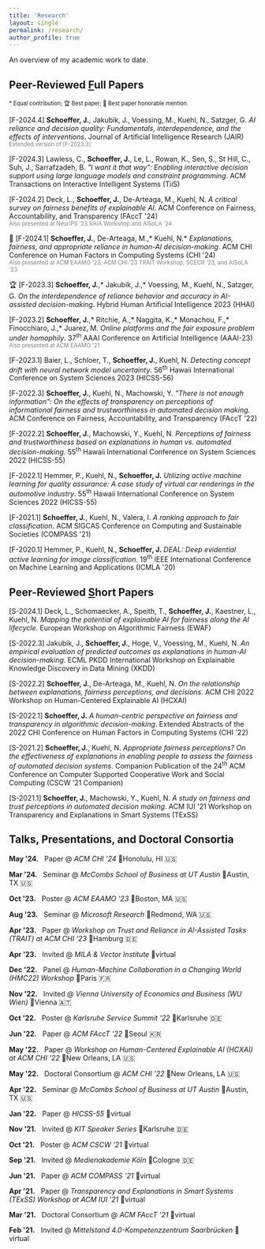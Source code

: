 ```yaml
---
title: 'Research'
layout: single
permalink: /research/
author_profile: true
---
```


An overview of my academic work to date.

## Peer-Reviewed <ins>F</ins>ull Papers

<span style="font-size:0.8em">* Equal contribution; 🏆 Best paper; 🏅 Best paper honorable mention</span>

\[F-2024.4\] **Schoeffer, J.**, Jakubik, J., Voessing, M., Kuehl, N., Satzger, G. <a href="https://doi.org/10.48550/arXiv.2304.08804" style="text-decoration:none">*AI reliance and decision quality: Fundamentals, interdependence, and the effects of interventions*</a>. Journal of Artificial Intelligence Research (JAIR)  
<span style="color:grey; font-size:0.8em">Extended version of [F-2023.3]</span>

\[F-2024.3\] Lawless, C., **Schoeffer, J.**, Le, L., Rowan, K., Sen, S., St Hill, C., Suh, J., Sarrafzadeh, B. <a href="https://doi.org/10.1145/3685053" style="text-decoration:none">*"I want it that way": Enabling interactive decision support using large language models and constraint programming*</a>. ACM Transactions on Interactive Intelligent Systems (TiiS)  

\[F-2024.2\] Deck, L., **Schoeffer, J.**, De-Arteaga, M., Kuehl, N. <a href="https://doi.org/10.48550/arXiv.2310.13007" style="text-decoration:none">*A critical survey on fairness benefits of explainable AI*</a>. ACM Conference on Fairness, Accountability, and Transparency (FAccT '24)  
<span style="color:grey; font-size:0.8em">Also presented at NeurIPS '23 XAIA Workshop and AISoLA '24</span>

🏅 \[F-2024.1\] **Schoeffer, J.**, De-Arteaga, M.,\* Kuehl, N.\* <a href="https://doi.org/10.1145/3613904.3642621" style="text-decoration:none">*Explanations, fairness, and appropriate reliance in human-AI decision-making*</a>. ACM CHI Conference on Human Factors in Computing Systems (CHI '24)  
<span style="color:grey; font-size:0.8em">Also presented at ACM EAAMO '23, ACM CHI '23 TRAIT Workshop, SCECR '23, and AISoLA '23</span>

🏆 \[F-2023.3\] **Schoeffer, J.**,\* Jakubik, J.,\* Voessing, M., Kuehl, N., Satzger, G. <a href="https://doi.org/10.3233/FAIA230074" style="text-decoration:none">*On the interdependence of reliance behavior and accuracy in AI-assisted decision-making*</a>. Hybrid Human Artificial Intelligence 2023 (HHAI)  

\[F-2023.2\] **Schoeffer, J.**,\* Ritchie, A.,\* Naggita, K.,\* Monachou, F.,\* Finocchiaro, J.,\* Juarez, M. <a href="https://doi.org/10.1609/aaai.v37i10.26404" style="text-decoration:none">*Online platforms and the fair exposure problem under homophily*</a>. 37<sup>th</sup> AAAI Conference on Artificial Intelligence (AAAI-23)   
<span style="color:grey; font-size:0.8em">Also presented at ACM EAAMO '21</span>

\[F-2023.1\] Baier, L., Schloer, T., **Schoeffer, J.**, Kuehl, N. <a href="https://doi.org/10.48550/arXiv.2107.01873" style="text-decoration:none">*Detecting concept drift with neural network model uncertainty*</a>. 56<sup>th</sup> Hawaii International Conference on System Sciences 2023 (HICSS-56)

\[F-2022.3\] **Schoeffer, J.**, Kuehl, N., Machowski, Y. <a href="https://doi.org/10.48550/arXiv.2205.05758" style="text-decoration:none">*"There is not enough information": On the effects of transparency on perceptions of informational fairness and trustworthiness in automated decision making*</a>. ACM Conference on Fairness, Accountability, and Transparency (FAccT '22)

\[F-2022.2\] **Schoeffer, J.**, Machowski, Y., Kuehl, N. <a href="https://doi.org/10.48550/arXiv.2109.05792" style="text-decoration:none">*Perceptions of fairness and trustworthiness based on explanations in human vs. automated decision-making*</a>. 55<sup>th</sup> Hawaii International Conference on System Sciences 2022 (HICSS-55)

\[F-2022.1\] Hemmer, P., Kuehl, N., **Schoeffer, J.** <a href="https://doi.org/10.48550/arXiv.2110.09023" style="text-decoration:none">*Utilizing active machine learning for quality assurance: A case study of virtual car renderings in the automotive industry*</a>. 55<sup>th</sup> Hawaii International Conference on System Sciences 2022 (HICSS-55)

\[F-2021.1\] **Schoeffer, J.**, Kuehl, N., Valera, I. <a href="https://doi.org/10.48550/arXiv.2102.04565" style="text-decoration:none">*A ranking approach to fair classification*</a>. ACM SIGCAS Conference on Computing and Sustainable Societies (COMPASS '21)

\[F-2020.1\] Hemmer, P., Kuehl, N., **Schoeffer, J.** <a href="https://doi.org/10.48550/arXiv.2007.11344" style="text-decoration:none">*DEAL: Deep evidential active learning for image classification*</a>. 19<sup>th</sup> IEEE International Conference on Machine Learning and Applications (ICMLA '20)

## Peer-Reviewed <ins>S</ins>hort Papers

\[S-2024.1\] Deck, L., Schomaecker, A., Speith, T., **Schoeffer, J.**, Kaestner, L., Kuehl, N. <a href="https://doi.org/10.48550/arXiv.2404.18736" style="text-decoration:none">*Mapping the potential of explainable AI for fairness along the AI lifecycle*</a>. European Workshop on Algorithmic Fairness (EWAF)

\[S-2022.3\] Jakubik, J., **Schoeffer, J.**, Hoge, V., Voessing, M., Kuehl, N. <a href="https://doi.org/10.48550/arXiv.2208.04181" style="text-decoration:none">*An empirical evaluation of predicted outcomes as explanations in human-AI decision-making*</a>. ECML PKDD International Workshop on Explainable Knowledge Discovery in Data Mining (XKDD)

\[S-2022.2\] **Schoeffer, J.**, De-Arteaga, M., Kuehl, N. <a href="https://doi.org/10.48550/arXiv.2204.13156" style="text-decoration:none">*On the relationship between explanations, fairness perceptions, and decisions*</a>. ACM CHI 2022 Workshop on Human-Centered Explainable AI (HCXAI)

\[S-2022.1\] **Schoeffer, J.** <a href="https://doi.org/10.48550/arXiv.2205.00033" style="text-decoration:none">*A human-centric perspective on fairness and transparency in algorithmic decision-making*</a>. Extended Abstracts of the 2022 CHI Conference on Human Factors in Computing Systems (CHI '22)

\[S-2021.2\] **Schoeffer, J.**, Kuehl, N. <a href="https://doi.org/10.48550/arXiv.2108.06500" style="text-decoration:none">*Appropriate fairness perceptions? On the effectiveness of explanations in enabling people to assess the fairness of automated decision systems*</a>. Companion Publication of the 24<sup>th</sup> ACM Conference on Computer Supported Cooperative Work and Social Computing (CSCW ’21 Companion)

\[S-2021.1\] **Schoeffer, J.**, Machowski, Y., Kuehl, N. <a href="https://doi.org/10.48550/arXiv.2103.04757" style="text-decoration:none">*A study on fairness and trust perceptions in automated decision making*</a>. ACM IUI '21 Workshop on Transparency and Explanations in Smart Systems (TExSS)


## Talks, Presentations, and Doctoral Consortia

**May '24.** &nbsp; Paper @ *ACM CHI '24* 📍Honolulu, HI 🇺🇸

**Mar '24.** &nbsp; Seminar @ *McCombs School of Business at UT Austin* 📍Austin, TX 🇺🇸

**Oct '23.** &nbsp; Poster @ *ACM EAAMO '23* 📍Boston, MA 🇺🇸

**Aug '23.** &nbsp; Seminar @ *Microsoft Research* 📍Redmond, WA 🇺🇸

**Apr '23.** &nbsp; Paper @ *Workshop on Trust and Reliance in AI-Assisted Tasks (TRAIT) at ACM CHI '23* 📍Hamburg 🇩🇪

**Apr '23.** &nbsp; Invited @ *MILA & Vector Institute* 📍virtual

**Dec '22.** &nbsp; Panel @ *Human-Machine Collaboration in a Changing World (HMC22) Workshop* 📍Paris 🇫🇷

**Nov '22.** &nbsp; Invited @ *Vienna University of Economics and Business (WU Wien)* 📍Vienna 🇦🇹

**Oct '22.** &nbsp; Poster @ *Karlsruhe Service Summit '22* 📍Karlsruhe 🇩🇪

**Jun '22.** &nbsp; Paper @ *ACM FAccT '22* 📍Seoul 🇰🇷

**May '22.** &nbsp; Paper @ *Workshop on Human-Centered Explainable AI (HCXAI) at ACM CHI '22* 📍New Orleans, LA 🇺🇸

**May '22.** &nbsp; Doctoral Consortium @ *ACM CHI '22* 📍New Orleans, LA 🇺🇸

**Apr '22.** &nbsp; Seminar @ *McCombs School of Business at UT Austin* 📍Austin, TX 🇺🇸

**Jan '22.** &nbsp; Paper @ *HICSS-55* 📍virtual

**Nov '21.** &nbsp; Invited @ *KIT Speaker Series* 📍Karlsruhe 🇩🇪

**Oct '21.** &nbsp; Poster @ *ACM CSCW '21* 📍virtual

**Sep '21.** &nbsp; Invited @ *Medienakademie Köln* 📍Cologne 🇩🇪

**Jun '21.** &nbsp; Paper @ *ACM COMPASS '21* 📍virtual

**Apr '21.** &nbsp; Paper @ *Transparency and Explanations in Smart Systems (TExSS) Workshop at ACM IUI '21* 📍virtual

**Mar '21.** &nbsp; Doctoral Consortium @ *ACM FAccT '21* 📍virtual

**Feb '21.** &nbsp; Invited @ *Mittelstand 4.0-Kompetenzzentrum Saarbrücken* 📍virtual



